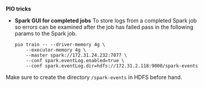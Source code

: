 **PIO tricks**

 - **Spark GUI for completed jobs** To store logs from a completed Spark job so errors can be examined after the job has failed pass in the following params to the Spark job.

       pio train -- --driver-memory 4g \
           --executor-memory 4g \
           --master spark://172.31.24.232:7077 \
           --conf spark.eventLog.enabled=true \
           --conf spark.eventLog.dir=hdfs://172.31.2.118:9000/spark-events

Make sure to create the directory `/spark-events` in HDFS before hand.
